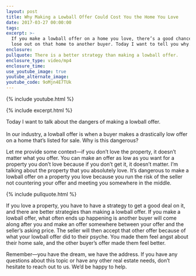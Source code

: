 ```yaml
---
layout: post
title: Why Making a Lowball Offer Could Cost You the Home You Love
date: 2017-03-27 00:00:00
tags:
excerpt: >-
  If you make a lowball offer on a home you love, there’s a good chance you’ll
  lose out on that home to another buyer. Today I want to tell you why.
enclosure:
pullquote: There is a better strategy than making a lowball offer.
enclosure_type: video/mp4
enclosure_time:
use_youtube_image: true
youtube_alternate_image:
youtube_code: 9oMjn4E7TUk
---
```

{% include youtube.html %}

{% include excerpt.html %}

Today I want to talk about the dangers of making a lowball offer.<br>&nbsp;&nbsp;<br>In our industry, a lowball offer is when a buyer makes a drastically low offer on a home that’s listed for sale. Why is this dangerous?

Let me provide some context—if you don’t love the property, it doesn’t matter what you offer. You can make an offer as low as you want for a property you don’t love because if you don’t get it, it doesn’t matter. I’m talking about the property that you absolutely love. It’s dangerous to make a lowball offer on a property you love because you run the risk of the seller not countering your offer and meeting you somewhere in the middle.&nbsp;

{% include pullquote.html %}

If you love a property, you have to have a strategy to get a good deal on it, and there are better strategies than making a lowball offer. If you make a lowball offer, what often ends up happening is another buyer will come along after you and make an offer somewhere between your offer and the seller’s asking price. The seller will then accept that other offer because of what your lowball offer did to their psyche. You made them feel angst about their home sale, and the other buyer’s offer made them feel better.&nbsp;

Remember—you have the dream, we have the address. If you have any questions about this topic or have any other real estate needs, don’t hesitate to reach out to us. We’d be happy to help.
